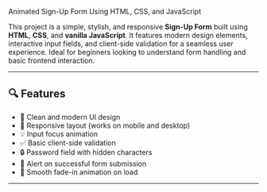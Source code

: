 Animated Sign-Up Form Using HTML, CSS, and JavaScript

This project is a simple, stylish, and responsive **Sign-Up Form** built using **HTML**, **CSS**, and **vanilla JavaScript**. It features modern design elements, interactive input fields, and client-side validation for a seamless user experience. Ideal for beginners looking to understand form handling and basic frontend interaction.

---

## 🔍 Features

- 🎨 Clean and modern UI design
- 📱 Responsive layout (works on mobile and desktop)
- 💡 Input focus animation
- ✅ Basic client-side validation
- 🔒 Password field with hidden characters
- 💬 Alert on successful form submission
- 🌈 Smooth fade-in animation on load

---
